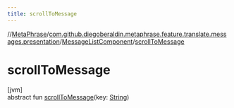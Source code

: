 ```yaml
---
title: scrollToMessage
---
```

//[MetaPhrase](../../../index.html)/[com.github.diegoberaldin.metaphrase.feature.translate.messages.presentation](../index.html)/[MessageListComponent](index.html)/[scrollToMessage](scroll-to-message.html)



# scrollToMessage



[jvm]\
abstract fun [scrollToMessage](scroll-to-message.html)(key: [String](https://kotlinlang.org/api/latest/jvm/stdlib/kotlin/-string/index.html))





